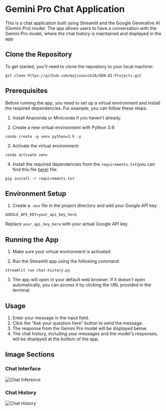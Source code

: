 # Gemini Pro Chat Application

This is a chat application built using Streamlit and the Google Generative AI (Gemini Pro) model. The app allows users to have a conversation with the Gemini Pro model, where the chat history is maintained and displayed in the app.

## Clone the Repository

To get started, you'll need to clone the repository to your local machine:

```
git clone https://github.com/majisouvik26/GEN-AI-Projects.git
```

## Prerequisites

Before running the app, you need to set up a virtual environment and install the required dependencies. For example, you can follow these steps:

1. Install Anaconda or Miniconda if you haven't already.

2. Create a new virtual environment with Python 3.9:

```
conda create -p venv python=3.9 -y
```

3. Activate the virtual environment:

```
conda activate venv
```

4. Install the required dependencies from the `requirements.txt`(you can find this file [here]([https://huggingface.co/spaces/souvikmaji22/lfw_face_recognition](https://github.com/majisouvik26/GEN-AI-Projects/blob/main/requirements.txt))) file:

```
pip install -r requirements.txt
```

## Environment Setup

1. Create a `.env` file in the project directory and add your Google API key:

```
GOOGLE_API_KEY=your_api_key_here
```

Replace `your_api_key_here` with your actual Google API key.

## Running the App

1. Make sure your virtual environment is activated.

2. Run the Streamlit app using the following command:

```
streamlit run chat-history.py
```

3. The app will open in your default web browser. If it doesn't open automatically, you can access it by clicking the URL provided in the terminal.

## Usage

1. Enter your message in the input field.
2. Click the "Ask your question here" button to send the message.
3. The response from the Gemini Pro model will be displayed below.
4. The chat history, including your messages and the model's responses, will be displayed at the bottom of the app.

## Image Sections

### Chat Interface
![Chat Inference](https://github.com/majisouvik26/GEN-AI-Projects/assets/153885959/409517c2-3f79-4297-98de-9968f33acc7f)

### Chat History
![Chat History](https://github.com/majisouvik26/GEN-AI-Projects/assets/153885959/52f9902a-5bfb-4ea4-87e6-b71fddd916eb)


